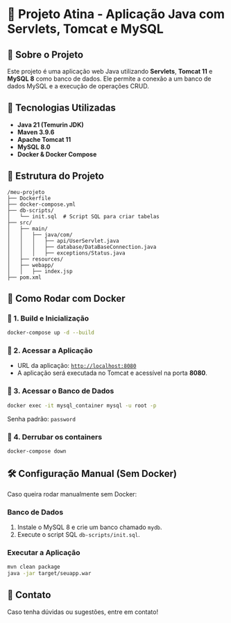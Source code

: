 # 📌 Projeto Atina - Aplicação Java com Servlets, Tomcat e MySQL

## 📖 Sobre o Projeto
Este projeto é uma aplicação web Java utilizando **Servlets**, **Tomcat 11** e **MySQL 8** como banco de dados. Ele permite a conexão a um banco de dados MySQL e a execução de operações CRUD.

## 🚀 Tecnologias Utilizadas
- **Java 21 (Temurin JDK)**
- **Maven 3.9.6**
- **Apache Tomcat 11**
- **MySQL 8.0**
- **Docker & Docker Compose**

## 📂 Estrutura do Projeto
```
/meu-projeto
├── Dockerfile
├── docker-compose.yml
├── db-scripts/
│   └── init.sql  # Script SQL para criar tabelas
├── src/
│   ├── main/
│   │   ├── java/com/
│   │   │   ├── api/UserServlet.java
│   │   │   ├── database/DataBaseConnection.java
│   │   │   ├── exceptions/Status.java
│   ├── resources/
│   ├── webapp/
│   │   ├── index.jsp
├── pom.xml
```

## 🐳 Como Rodar com Docker
### 📌 1. **Build e Inicialização**
```sh
docker-compose up -d --build
```

### 📌 2. **Acessar a Aplicação**
- URL da aplicação: [`http://localhost:8080`](http://localhost:8080)
- A aplicação será executada no Tomcat e acessível na porta **8080**.

### 📌 3. **Acessar o Banco de Dados**
```sh
docker exec -it mysql_container mysql -u root -p
```
Senha padrão: `password`

### 📌 4. **Derrubar os containers**
```sh
docker-compose down
```

## 🛠 Configuração Manual (Sem Docker)
Caso queira rodar manualmente sem Docker:

### **Banco de Dados**
1. Instale o MySQL 8 e crie um banco chamado `mydb`.
2. Execute o script SQL `db-scripts/init.sql`.

### **Executar a Aplicação**
```sh
mvn clean package
java -jar target/seuapp.war
```

## 🔗 Contato
Caso tenha dúvidas ou sugestões, entre em contato!


